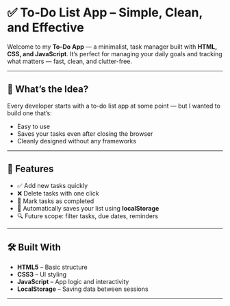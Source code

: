 # ✅ To-Do List App – Simple, Clean, and Effective

Welcome to my **To-Do App** — a minimalist,  task manager built with **HTML, CSS, and JavaScript**. It’s perfect for managing your daily goals and tracking what matters — fast, clean, and clutter-free.

---

## 🚀 What’s the Idea?

Every developer starts with a to-do list app at some point — but I wanted to build one that’s:
- Easy to use
- Saves your tasks even after closing the browser
- Cleanly designed without any frameworks

---

## 🧠 Features

- ✅ Add new tasks quickly
- ❌ Delete tasks with one click
- 📝 Mark tasks as completed
- 🔁 Automatically saves your list using **localStorage**
- 🔍 Future scope: filter tasks, due dates, reminders

---

## 🛠️ Built With

- **HTML5** – Basic structure
- **CSS3** – UI styling
- **JavaScript** – App logic and interactivity
- **LocalStorage** – Saving data between sessions

---


